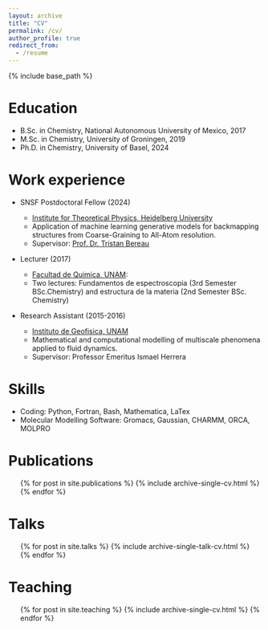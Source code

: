 ```yaml
---
layout: archive
title: "CV"
permalink: /cv/
author_profile: true
redirect_from:
  - /resume
---
```


{% include base_path %}

Education
======
* B.Sc. in Chemistry, National Autonomous University of Mexico, 2017
* M.Sc. in Chemistry, University of Groningen, 2019
* Ph.D. in Chemistry, University of Basel, 2024

Work experience
======
* SNSF Postdoctoral Fellow (2024)
  * [Institute for Theoretical Physics, Heidelberg University](https://www.thphys.uni-heidelberg.de/index.php?lang=e)
  * Application of machine learning generative models for backmapping structures from Coarse-Graining to All-Atom resolution.
  * Supervisor: [Prof. Dr. Tristan Bereau](https://tristanbereau.com/)
* Lecturer (2017)
  * [Facultad de Quimica, UNAM](https://quimica.unam.mx/): 
  * Two lectures: Fundamentos de espectroscopia (3rd Semester BSc.Chemistry)
    and estructura de la materia (2nd Semester BSc. Chemistry)

* Research Assistant (2015-2016)
  * [Instituto de Geofisica, UNAM](https://www.geofisica.unam.mx/)
  * Mathematical and computational modelling of multiscale phenomena applied to fluid dynamics.
  * Supervisor: Professor Emeritus Ismael Herrera
  
Skills
======
* Coding: Python, Fortran, Bash, Mathematica, LaTex
* Molecular Modelling Software: Gromacs, Gaussian, CHARMM, ORCA, MOLPRO

Publications
======
  <ul>{% for post in site.publications %}
    {% include archive-single-cv.html %}
  {% endfor %}</ul>
  
Talks
======
  <ul>{% for post in site.talks %}
    {% include archive-single-talk-cv.html %}
  {% endfor %}</ul>
  
Teaching
======
  <ul>{% for post in site.teaching %}
    {% include archive-single-cv.html %}
  {% endfor %}</ul>
  

